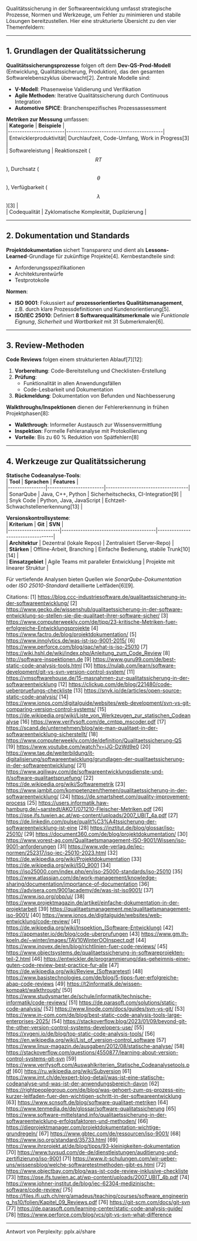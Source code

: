 Qualitätssicherung in der Softwareentwicklung umfasst strategische Prozesse, Normen und Werkzeuge, um Fehler zu minimieren und stabile Lösungen bereitzustellen. Hier eine strukturierte Übersicht zu den vier Themenfeldern:

---

## 1. Grundlagen der Qualitätssicherung  
**Qualitätssicherungsprozesse** folgen oft dem **Dev-QS-Prod-Modell** (Entwicklung, Qualitätssicherung, Produktion), das den gesamten Softwarelebenszyklus überwacht[2]. Zentrale Modelle sind:  
- **V-Modell**: Phasenweise Validierung und Verifikation  
- **Agile Methoden**: Iterative Qualitätssicherung durch Continuous Integration  
- **Automotive SPICE**: Branchenspezifisches Prozessassessment  

**Metriken zur Messung** umfassen:  
| **Kategorie**         | **Beispiele**                          |  
|------------------------|-----------------------------------------|  
| Entwicklerproduktivität| Durchlaufzeit, Code-Umfang, Work in Progress[3] |  
| Softwareleistung       | Reaktionszeit ($$RT$$), Durchsatz ($$\theta$$), Verfügbarkeit ($$\lambda$$)[3] |  
| Codequalität           | Zyklomatische Komplexität, Duplizierung |  

---

## 2. Dokumentation und Standards  
**Projektdokumentation** sichert Transparenz und dient als **Lessons-Learned**-Grundlage für zukünftige Projekte[4]. Kernbestandteile sind:  
- Anforderungsspezifikationen  
- Architekturentwürfe  
- Testprotokolle  

**Normen**:  
- **ISO 9001**: Fokussiert auf **prozessorientiertes Qualitätsmanagement**, z.B. durch klare Prozessdefinitionen und Kundenorientierung[5].  
- **ISO/IEC 25010**: Definiert **8 Softwarequalitätsmerkmale** wie *Funktionale Eignung*, *Sicherheit* und *Wartbarkeit* mit 31 Submerkmalen[6].  

---

## 3. Review-Methoden  
**Code Reviews** folgen einem strukturierten Ablauf[7][12]:  
1. **Vorbereitung**: Code-Bereitstellung und Checklisten-Erstellung  
2. **Prüfung**:  
   - Funktionalität in allen Anwendungsfällen  
   - Code-Lesbarkeit und Dokumentation  
3. **Rückmeldung**: Dokumentation von Befunden und Nachbesserung  

**Walkthroughs/Inspektionen** dienen der Fehlererkennung in frühen Projektphasen[8]:  
- **Walkthrough**: Informeller Austausch zur Wissensvermittlung  
- **Inspektion**: Formelle Fehleranalyse mit Protokollierung  
- **Vorteile**: Bis zu 60 % Reduktion von Spätfehlern[8]  

---

## 4. Werkzeuge zur Qualitätssicherung  
**Statische Codeanalyse-Tools**:  
| **Tool**       | **Sprachen**          | **Features**                      |  
|----------------|------------------------|-----------------------------------|  
| SonarQube      | Java, C++, Python      | Sicherheitschecks, CI-Integration[9] |  
| Snyk Code      | Python, Java, JavaScript | Echtzeit-Schwachstellenerkennung[13] |  

**Versionskontrollsysteme**:  
| **Kriterium**       | **Git**                                | **SVN**                          |  
|----------------------|----------------------------------------|----------------------------------|  
| **Architektur**      | Dezentral (lokale Repos)               | Zentralisiert (Server-Repo)     |  
| **Stärken**          | Offline-Arbeit, Branching              | Einfache Bedienung, stabile Trunk[10][14] |  
| **Einsatzgebiet**    | Agile Teams mit paralleler Entwicklung | Projekte mit linearer Struktur  |  

Für vertiefende Analysen bieten Quellen wie *SonarQube-Dokumentation* oder *ISO 25010-Standard* detaillierte Leitfäden[6][9].

Citations:
[1] https://blog.ccc-industriesoftware.de/qualitaetssicherung-in-der-softwareentwicklung/
[2] https://www.gecko.de/wissenshub/qualitaetssicherung-in-der-software-entwicklung-so-stellen-sie-die-qualitaet-ihrer-software-sicher/
[3] https://www.computerweekly.com/de/tipp/23-kritische-Metriken-fuer-erfolgreiche-Entwicklungsprojekte
[4] https://www.factro.de/blog/projektdokumentation/
[5] https://www.innolytics.de/was-ist-iso-9001-2015/
[6] https://www.perforce.com/blog/qac/what-is-iso-25010
[7] https://wiki.hshl.de/wiki/index.php/Anleitung_zum_Code_Review
[8] http://software-inspektionen.de
[9] https://www.guru99.com/de/best-static-code-analysis-tools.html
[10] https://nulab.com/learn/software-development/git-vs-svn-version-control-system/
[11] https://vmsoftwarehouse.de/15-masnahmen-zur-qualitatssicherung-in-der-softwareentwicklung
[12] https://clickup.com/de/blog/221480/code-ueberpruefungs-checkliste
[13] https://snyk.io/de/articles/open-source-static-code-analysis/
[14] https://www.ionos.com/digitalguide/websites/web-development/svn-vs-git-comparing-version-control-systems/
[15] https://de.wikipedia.org/wiki/Liste_von_Werkzeugen_zur_statischen_Codeanalyse
[16] https://www.verifysoft.com/de_cmtpp_mscoder.pdf
[17] https://scand.de/unternehmen/blog/wie-man-qualitaet-in-der-softwareentwicklung-sicherstellt/
[18] https://www.computerweekly.com/de/definition/Qualitaetssicherung-QS
[19] https://www.youtube.com/watch?v=jJG-DzWd9e0
[20] https://www.tae.de/weiterbildung/it-digitalisierung/softwareentwicklung/grundlagen-der-qualitaetssicherung-in-der-softwareentwicklung/
[21] https://www.agiliway.com/de/softwareentwicklungsdienste-und-it/software-qualitaetspruefung/
[22] https://de.wikipedia.org/wiki/Softwaremetrik
[23] https://www.jambit.com/kompetenzen/themen/qualitaetssicherung-in-der-softwareentwicklung/
[24] https://de.smartsheet.com/quality-improvement-process
[25] https://users.informatik.haw-hamburg.de/~sarstedt/AKOT/071210-Fleischer-Metriken.pdf
[26] https://qse.ifs.tuwien.ac.at/wp-content/uploads/2007_UBIT_4a.pdf
[27] https://de.linkedin.com/pulse/qualit%C3%A4tssicherung-der-softwareentwicklung-ist-eine
[28] https://inztitut.de/blog/glossar/iso-25010/
[29] https://document360.com/de/blog/projektdokumentation/
[30] https://www.vorest-ag.com/Qualitaetsmanagement-ISO-9001/Wissen/iso-9001-anforderungen
[31] https://www.vde-verlag.de/iec-normen/252317/iso-iec-25010-2023.html
[32] https://de.wikipedia.org/wiki/Projektdokumentation
[33] https://de.wikipedia.org/wiki/ISO_9001
[34] https://iso25000.com/index.php/en/iso-25000-standards/iso-25010
[35] https://www.atlassian.com/de/work-management/knowledge-sharing/documentation/importance-of-documentation
[36] https://advisera.com/9001academy/de/was-ist-iso9001/
[37] https://www.iso.org/obp/ui/
[38] https://www.projektmagazin.de/artikel/einfache-dokumentation-in-der-projektarbeit
[39] https://qualitaetsmanagement.me/qualitaetsmanagement-iso-9001/
[40] https://www.ionos.de/digitalguide/websites/web-entwicklung/code-review/
[41] https://de.wikipedia.org/wiki/Inspektion_(Software-Entwicklung)
[42] https://appmaster.io/de/blog/code-uberprufungen
[43] https://www.gm.th-koeln.de/~winter/images/TAV10WinterOOInspect.pdf
[44] https://www.inovex.de/en/blog/richtlinien-fuer-code-reviews/
[45] https://www.objectsystems.de/qualitaetssicherung-in-softwareprojekten-teil-2.html
[46] https://entwickler.de/programmierung/das-geheimnis-einer-guten-code-review-best-practice-fur-alle
[47] https://de.wikipedia.org/wiki/Review_(Softwaretest)
[48] https://www.basistechnologies.com/de/blog/5-tipps-fuer-erfolgreiche-abap-code-reviews
[49] https://t2informatik.de/wissen-kompakt/walkthrough/
[50] https://www.studysmarter.de/schule/informatik/technische-informatik/code-reviews/
[51] https://de.parasoft.com/solutions/static-code-analysis/
[52] https://www.linode.com/docs/guides/svn-vs-git/
[53] https://www.in-com.com/de/blog/best-static-code-analysis-tools-large-enterprises-2025/
[54] https://stackoverflow.blog/2023/01/09/beyond-git-the-other-version-control-systems-developers-use/
[55] https://xygeni.io/de/blog/top-static-code-analysis-tools/
[56] https://en.wikipedia.org/wiki/List_of_version-control_software
[57] https://www.linux-magazin.de/ausgaben/2012/08/statische-analyse/
[58] https://stackoverflow.com/questions/4550877/learning-about-version-control-systems-git-svn
[59] https://www.verifysoft.com/Auswahlkriterien_Statische_Codeanalysetools.pdf
[60] https://ru.wikipedia.org/wiki/Subversion
[61] https://www.imt.ch/de/expert-blog-detail/was-ist-eine-statische-codeanalyse-und-was-ist-der-anwendungsbereich-davon
[62] https://rightpeoplegroup.com/de/blog/was-gehoert-zum-qs-prozess-ein-kurzer-leitfaden-fuer-den-wichtigen-schritt-in-der-softwareentwicklung
[63] https://www.scnsoft.de/blog/software-qualitaet-metriken
[64] https://www.tenmedia.de/de/glossar/software-qualitatssicherung
[65] https://www.software-mittelstand.info/qualitaetssicherung-in-der-softwareentwicklung-erfolgsfaktoren-und-methoden/
[66] https://dieprojektmanager.com/projektdokumentation-wichtige-grundregeln/
[67] https://www.gbtec.com/de/ressourcen/iso-9001/
[68] https://www.iso.org/standard/35733.html
[69] https://www.ihrprojekt.at/de/blog/tipps/93-kleinigkeiten-dokumentation
[70] https://www.tuvsud.com/de-de/dienstleistungen/auditierung-und-zertifizierung/iso-9001
[71] https://www.it-schulungen.com/wir-ueber-uns/wissensblog/welche-softwaretestmethoden-gibt-es.html
[72] https://www.objectbay.com/blog/was-ist-code-review-inklusive-checkliste
[73] https://qse.ifs.tuwien.ac.at/wp-content/uploads/2007_UBIT_4b.pdf
[74] https://www.johner-institut.de/blog/iec-62304-medizinische-software/code-review/
[75] https://files.ifi.uzh.ch/rerg/amadeus/teaching/courses/software_engineering_hs10/folien/Kapitel_09_Reviews.pdf
[76] https://git-scm.com/docs/git-svn
[77] https://de.parasoft.com/learning-center/static-code-analysis-guide/
[78] https://www.perforce.com/blog/vcs/git-vs-svn-what-difference

---
Antwort von Perplexity: pplx.ai/share